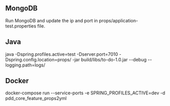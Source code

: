 ## MongoDB
Run MongoDB and update the ip and port in props/application-test.properties file.

## Java

java -Dspring.profiles.active=test -Dserver.port=7010 -Dspring.config.location=props/ -jar build/libs/to-do-1.0.jar --debug --logging.path=logs/

## Docker  
docker-compose run --service-ports  -e SPRING_PROFILES_ACTIVE=dev -d pdd_core_feature_props2yml 
